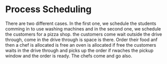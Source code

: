 # Process Scheduling
There are two different cases. In the first one, we schedule the students comming in to use washing machines and in the second one, we schedule the customers for a pizza shop. the customers come wait outside the drive through, come in the drive through is space is there. Order their food anf then a chef is allocated is free an oven is allocated if free the customers waits in the drive through and picks up the order if rwaches the pickup window and the order is ready. The chefs come and go also.
